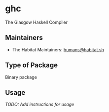 # ghc

The Glasgow Haskell Compiler

## Maintainers

* The Habitat Maintainers: <humans@habitat.sh>

## Type of Package

Binary package

## Usage

*TODO: Add instructions for usage*
